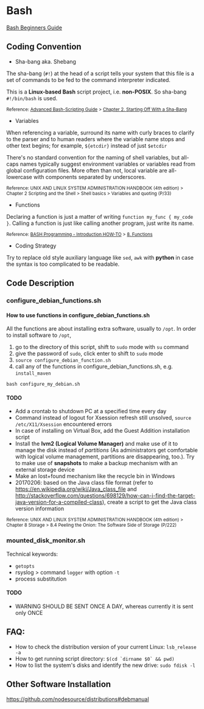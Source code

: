 # Bash
[Bash Beginners Guide](http://www.tldp.org/LDP/Bash-Beginners-Guide/Bash-Beginners-Guide.pdf)

## Coding Convention
* Sha-bang aka. Shebang

The sha-bang (`#!`) at the head of a script tells your system that this file is a set of commands to be fed to the command interpreter indicated. 

This is a **Linux-based Bash** script project, i.e. **non-POSIX**. So sha-bang `#!/bin/bash` is used.

<sub>Reference: [Advanced Bash-Scripting Guide](http://tldp.org/LDP/abs/html/) > [Chapter 2. Starting Off With a Sha-Bang](http://tldp.org/LDP/abs/html/sha-bang.html)</sub>

* Variables

When referencing a variable, surround its name with curly braces to clarify to the parser and to human readers where the variable name stops and other text begins; for example, `${etcdir}` instead of just `$etcdir`

There's no standard convention for the naming of shell variables, but all-caps names typically suggest environment variables or variables read from global configuration files. More often than not, local variable are all-lowercase with components separated by underscores.

<sub>Reference: UNIX AND LINUX SYSTEM ADMINISTRATION HANDBOOK (4th edition) > Chapter 2 Scripting and the Shell > Shell basics > Variables and quoting (P/33)</sub>

* Functions

Declaring a function is just a matter of writing `function my_func { my_code }`. Calling a function is just like calling another program, just write its name. 

<sub>Reference: [BASH Programming - Introduction HOW-TO](http://tldp.org/HOWTO/Bash-Prog-Intro-HOWTO.html) > [8. Functions](http://tldp.org/HOWTO/Bash-Prog-Intro-HOWTO-8.html)</sub>

* Coding Strategy

Try to replace old style auxiliary language like `sed`, `awk` with **python** in case the syntax is too complicated to be readable. 

## Code Description

### configure_debian_functions.sh
#### How to use functions in configure_debian_functions.sh 
All the functions are about installing extra software, usually to `/opt`. In order to install software to `/opt`, 
1. go to the directory of this script, shift to `sudo` mode with `su` command
2. give the password of `sudo`, click enter to shift to `sudo` mode
3. `source configure_debian_function.sh`
4. call any of the functions in configure_debian_functions.sh, e.g. `install_maven`
  
`bash configure_my_debian.sh`

#### TODO
* Add a crontab to shutdown PC at a specified time every day
* Command instead of logout for Xsession refresh still unsolved, `source /etc/X11/Xsession` encountered errors
* In case of installing on Virtual Box, add the Guest Addition installation script
* Install the **lvm2 (Logical Volume Manager)** and make use of it to manage the disk instead of *partitions* (As administrators get comfortable with logical volume management, partitions are disappearing, too.). Try to make use of **snapshots** to make a backup mechanism with an external storage device
* Make an lost+found mechanism like the recycle bin in Windows
* 20170206: based on the Java class file format (refer to https://en.wikipedia.org/wiki/Java_class_file and http://stackoverflow.com/questions/698129/how-can-i-find-the-target-java-version-for-a-compiled-class), create a script to get the Java class version information

<sub>Reference: UNIX AND LINUX SYSTEM ADMINISTRATION HANDBOOK (4th edition) > Chapter 8 Storage > 8.4 Peeling the Onion: The Software Side of Storage (P/222)</sub>

### mounted_disk_monitor.sh
Technical keywords:
* `getopts`
* rsyslog > command `logger` with option `-t`
* process substitution

#### TODO
* WARNING SHOULD BE SENT ONCE A DAY, whereas currently it is sent only ONCE 

FAQ:
----
* How to check the distribution version of your current Linux: `lsb_release -a` 
* How to get running script directory: ``$(cd `dirname $0` && pwd)``
* How to list the system's disks and identify the new drive: `sudo fdisk -l` 

## Other Software Installation
https://github.com/nodesource/distributions#debmanual
